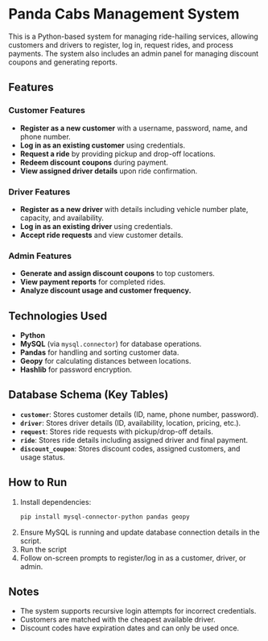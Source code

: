 # Panda Cabs Management System

This is a Python-based system for managing ride-hailing services, allowing customers and drivers to register, log in, request rides, and process payments. The system also includes an admin panel for managing discount coupons and generating reports.

## Features

### Customer Features
- **Register as a new customer** with a username, password, name, and phone number.
- **Log in as an existing customer** using credentials.
- **Request a ride** by providing pickup and drop-off locations.
- **Redeem discount coupons** during payment.
- **View assigned driver details** upon ride confirmation.

### Driver Features
- **Register as a new driver** with details including vehicle number plate, capacity, and availability.
- **Log in as an existing driver** using credentials.
- **Accept ride requests** and view customer details.

### Admin Features
- **Generate and assign discount coupons** to top customers.
- **View payment reports** for completed rides.
- **Analyze discount usage and customer frequency.**

## Technologies Used
- **Python**
- **MySQL** (via `mysql.connector`) for database operations.
- **Pandas** for handling and sorting customer data.
- **Geopy** for calculating distances between locations.
- **Hashlib** for password encryption.

## Database Schema (Key Tables)
- **`customer`**: Stores customer details (ID, name, phone number, password).
- **`driver`**: Stores driver details (ID, availability, location, pricing, etc.).
- **`request`**: Stores ride requests with pickup/drop-off details.
- **`ride`**: Stores ride details including assigned driver and final payment.
- **`discount_coupon`**: Stores discount codes, assigned customers, and usage status.

## How to Run
1. Install dependencies:
   ```sh
   pip install mysql-connector-python pandas geopy
2. Ensure MySQL is running and update database connection details in the script.
3. Run the script
4. Follow on-screen prompts to register/log in as a customer, driver, or admin.

## Notes
- The system supports recursive login attempts for incorrect credentials.
- Customers are matched with the cheapest available driver.
- Discount codes have expiration dates and can only be used once.
